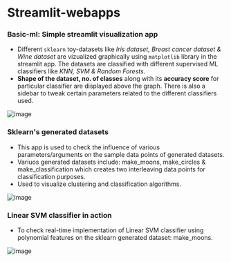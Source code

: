 # Streamlit-webapps  
### Basic-ml: Simple streamlit visualization app  
* Different `sklearn` toy-datasets like *Iris dataset, Breast cancer dataset & Wine dataset* are vizualized graphically using `matplotlib` library in the streamlit app. The datasets are classified with different supervised ML classifiers like *KNN, SVM & Random Forests*.  
* **Shape of the dataset, no. of classes** along with its **accuracy score** for particular classifier are displayed above the graph. There is also a sidebar to tweak certain parameters related to the different classifiers used.  
  
![image](https://user-images.githubusercontent.com/63915540/172675516-abcc1a35-c5d6-4abe-9da4-9442e3466da9.png)  

### Sklearn's generated datasets  
* This app is used to check the influence of various parameters/arguments on the sample data points of generated datasets.
* Variuos generated datasets include: make_moons, make_circles & make_classification which creates two interleaving data points for classification purposes.
* Used to visualize clustering and classification algorithms.

![image](https://user-images.githubusercontent.com/63915540/172681434-6e51ab66-c7e1-4a1f-8a1e-909d427d35cf.png)

### Linear SVM classifier in action  
* To check real-time implementation of Linear SVM classifier using polynomial features on the sklearn generated dataset: make_moons.

![image](https://user-images.githubusercontent.com/63915540/175644112-51f01738-3168-4c55-8017-463b70680cb8.png)
